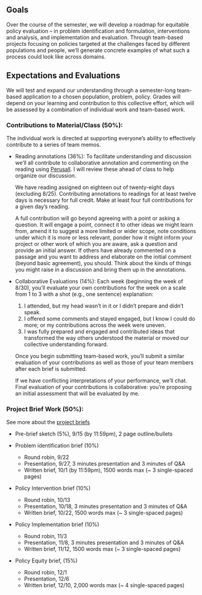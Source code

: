 ## Goals

Over the course of the semester, we will develop a roadmap for equitable policy evaluation – in problem identification and formulation, interventions and analysis, and implementation and evaluation. Through team-based projects focusing on policies targeted at the challenges faced by different populations and people, we’ll generate concrete examples of what such a process could look like across domains.

## Expectations and Evaluations
We will test and expand our understanding through a semester-long team-based application to a chosen population, problem, policy. Grades will depend on your learning and contribution to this collective effort, which will be assessed by a combination of individual work and team-based work.

### Contributions to Material/Class (50%):
The individual work is directed at supporting everyone’s ability to effectively contribute to a series of team memos.

* Reading annotations (36%): To facilitate understanding and discussion we’ll all contribute to collaborative annotation and commenting on the reading using [Perusall](https://perusall.com/). I will review these ahead of class to help organize our discussion.

  We have reading assigned on eighteen out of twenty-eight days (excluding 8/25). Contributing annotations to readings for at least twelve days is necessary for full credit. Make at least four full contributions for a given day’s reading.

  A full contribution will go beyond agreeing with a point or asking a question. It will engage a point, connect it to other ideas we might learn from, amend it to suggest a more limited or wider scope, note conditions under which it is more or less relevant, ponder how it might inform your project or other work of which you are aware, ask a question and provide an initial answer. If others have already commented on a passage and you want to address and elaborate on the initial comment (beyond basic agreement), you should. Think about the kinds of things you might raise in a discussion and bring them up in the annotations.

* Collaborative Evaluations (14%): Each week (beginning the week of 8/30), you’ll evaluate your own contributions for the week on a scale from 1 to 3 with a shot (e.g., one sentence) explanation:

  1. I attended, but my head wasn’t in it or I didn’t prepare and didn’t speak.
  2. I offered some comments and stayed engaged, but I know I could do more; or my contributions across the week were uneven.
  3. I was fully prepared and engaged and contributed ideas that transformed the way others understood the material or moved our collective understanding forward.

  Once you begin submitting team-based work, you’ll submit a similar evaluation of your contributions as well as those of your team members after each brief is submitted.

  If we have conflicting interpretations of your performance, we’ll chat. Final evaluation of your contributions is collaborative: you’re proposing an initial assessment that will be evaluated by me.

### Project Brief Work (50%):

See more about the [project briefs](populations.html)

* Pre-brief sketch (5%), 9/15 (by 11:59pm), 2 page outline/bullets
* Problem identification brief (10%)

    - Round robin, 9/22
    - Presentation, 9/27, 3 minutes presentation and 3 minutes of Q&A
    - Written brief, 10/1 (by 11:59pm), 1500 words max (~ 3 single-spaced pages)

* Policy Intervention brief (10%)

    - Round robin, 10/13
    - Presentation, 10/18, 3 minutes presentation and 3 minutes of Q&A
    - Written brief, 10/22, 1500 words max (~ 3 single-spaced pages)

* Policy Implementation brief (10%)

    - Round robin, 11/3
    - Presentation, 11/8, 3 minutes presentation and 3 minutes of Q&A
    - Written brief, 11/12, 1500 words max (~ 3 single-spaced pages)

* Policy Equity brief, (15%)

    - Round robin, 12/1
    - Presentation, 12/6
    - Written brief, 12/10, 2,000 words max (~ 4 single-spaced pages)

